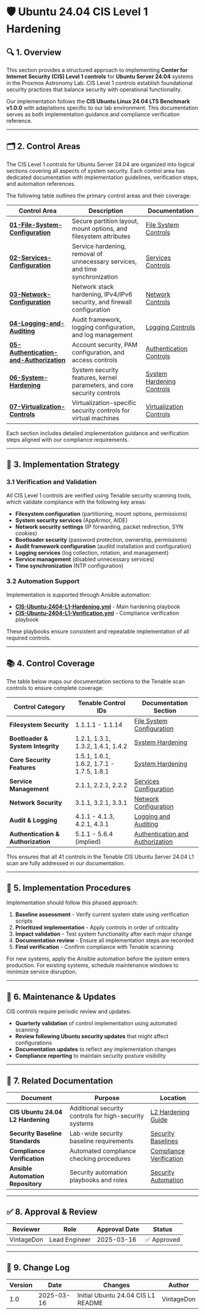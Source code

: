 <!-- 
---
title: "Ubuntu 24.04 CIS Level 1 Hardening"
description: "Overview of CIS Level 1 hardening controls implementation for Ubuntu Server 24.04 in the Proxmox Astronomy Lab"
author: "VintageDon"
tags: ["security", "hardening", "ubuntu", "cisv8", "compliance", "linux", "server"]
category: "Security"
kb_type: "Reference"
version: "1.0"
status: "Published"
last_updated: "2025-03-16"
---
-->

# 🛡️ **Ubuntu 24.04 CIS Level 1 Hardening**

## 🔍 **1. Overview**

This section provides a structured approach to implementing **Center for Internet Security (CIS) Level 1 controls** for **Ubuntu Server 24.04** systems in the Proxmox Astronomy Lab. CIS Level 1 controls establish foundational security practices that balance security with operational functionality.

Our implementation follows the **CIS Ubuntu Linux 24.04 LTS Benchmark v1.0.0** with adaptations specific to our lab environment. This documentation serves as both implementation guidance and compliance verification reference.

---

## 🗂️ **2. Control Areas**

The CIS Level 1 controls for Ubuntu Server 24.04 are organized into logical sections covering all aspects of system security. Each control area has dedicated documentation with implementation guidelines, verification steps, and automation references.

The following table outlines the primary control areas and their coverage:

| **Control Area** | **Description** | **Documentation** |
|------------------|----------------|-------------------|
| [**01-File-System-Configuration**](01-File-System-Configuration/README.md) | Secure partition layout, mount options, and filesystem attributes | [File System Controls](01-File-System-Configuration/README.md) |
| [**02-Services-Configuration**](02-Services-Configuration/README.md) | Service hardening, removal of unnecessary services, and time synchronization | [Services Controls](02-Services-Configuration/README.md) |
| [**03-Network-Configuration**](03-Network-Configuration/README.md) | Network stack hardening, IPv4/IPv6 security, and firewall configuration | [Network Controls](03-Network-Configuration/README.md) |
| [**04-Logging-and-Auditing**](04-Logging-and-Auditing/README.md) | Audit framework, logging configuration, and log management | [Logging Controls](04-Logging-and-Auditing/README.md) |
| [**05-Authentication-and-Authorization**](05-Authentication-and-Authorization/README.md) | Account security, PAM configuration, and access controls | [Authentication Controls](05-Authentication-and-Authorization/README.md) |
| [**06-System-Hardening**](06-System-Hardening/README.md) | System security features, kernel parameters, and core security controls | [System Hardening Controls](06-System-Hardening/README.md) |
| [**07-Virtualization-Controls**](07-Virtualization-Controls/README.md) | Virtualization-specific security controls for virtual machines | [Virtualization Controls](07-Virtualization-Controls/README.md) |

Each section includes detailed implementation guidance and verification steps aligned with our compliance requirements.

---

## 🔧 **3. Implementation Strategy**

### **3.1 Verification and Validation**

All CIS Level 1 controls are verified using Tenable security scanning tools, which validate compliance with the following key areas:

- **Filesystem configuration** (partitioning, mount options, permissions)
- **System security services** (AppArmor, AIDE)
- **Network security settings** (IP forwarding, packet redirection, SYN cookies)
- **Bootloader security** (password protection, ownership, permissions)
- **Audit framework configuration** (auditd installation and configuration)
- **Logging services** (log collection, rotation, and management)
- **Service management** (disabled unnecessary services)
- **Time synchronization** (NTP configuration)

### **3.2 Automation Support**

Implementation is supported through Ansible automation:

- [**CIS-Ubuntu-2404-L1-Hardening.yml**](../../../security-automation/ansible/playbooks/CIS-Ubuntu-2404-L1-Hardening.yml) - Main hardening playbook
- [**CIS-Ubuntu-2404-L1-Verification.yml**](../../../security-automation/ansible/playbooks/CIS-Ubuntu-2404-L1-Verification.yml) - Compliance verification playbook

These playbooks ensure consistent and repeatable implementation of all required controls.

---

## 📚 **4. Control Coverage**

The table below maps our documentation sections to the Tenable scan controls to ensure complete coverage:

| **Control Category** | **Tenable Control IDs** | **Documentation Section** |
|---------------------|------------------------|--------------------------|
| **Filesystem Security** | 1.1.1.1 - 1.1.14 | [File System Configuration](01-File-System-Configuration/README.md) |
| **Bootloader & System Integrity** | 1.2.1, 1.3.1, 1.3.2, 1.4.1, 1.4.2 | [System Hardening](06-System-Hardening/README.md) |
| **Core Security Features** | 1.5.1, 1.6.1, 1.6.2, 1.7.1 - 1.7.5, 1.8.1 | [System Hardening](06-System-Hardening/README.md) |
| **Service Management** | 2.1.1, 2.2.1, 2.2.2 | [Services Configuration](02-Services-Configuration/README.md) |
| **Network Security** | 3.1.1, 3.2.1, 3.3.1 | [Network Configuration](03-Network-Configuration/README.md) |
| **Audit & Logging** | 4.1.1 - 4.1.3, 4.2.1, 4.3.1 | [Logging and Auditing](04-Logging-and-Auditing/README.md) |
| **Authentication & Authorization** | 5.1.1 - 5.6.4 (implied) | [Authentication and Authorization](05-Authentication-and-Authorization/README.md) |

This ensures that all 41 controls in the Tenable CIS Ubuntu Server 24.04 L1 scan are fully addressed in our documentation.

---

## 🔐 **5. Implementation Procedures**

Implementation should follow this phased approach:

1. **Baseline assessment** - Verify current system state using verification scripts
2. **Prioritized implementation** - Apply controls in order of criticality
3. **Impact validation** - Test system functionality after each major change
4. **Documentation review** - Ensure all implementation steps are recorded
5. **Final verification** - Confirm compliance with Tenable scanning

For new systems, apply the Ansible automation before the system enters production. For existing systems, schedule maintenance windows to minimize service disruption.

---

## 🔄 **6. Maintenance & Updates**

CIS controls require periodic review and updates:

- **Quarterly validation** of control implementation using automated scanning
- **Review following Ubuntu security updates** that might affect configurations
- **Documentation updates** to reflect any implementation changes
- **Compliance reporting** to maintain security posture visibility

---

## 🔗 **7. Related Documentation**

| **Document** | **Purpose** | **Location** |
|--------------|------------|-------------|
| **CIS Ubuntu 24.04 L2 Hardening** | Additional security controls for high-security systems | [L2 Hardening Guide](../CISv8-L2-Ubuntu2404/README.md) |
| **Security Baseline Standards** | Lab-wide security baseline requirements | [Security Baselines](../../lab-security-policies/security-baselines.md) |
| **Compliance Verification** | Automated compliance checking procedures | [Compliance Verification](../../security-monitoring/compliance-verification.md) |
| **Ansible Automation Repository** | Security automation playbooks and roles | [Security Automation](../../../security-automation/README.md) |

---

## ✅ **8. Approval & Review**

| **Reviewer** | **Role** | **Approval Date** | **Status** |
|-------------|---------|------------------|------------|
| VintageDon | Lead Engineer | 2025-03-16 | ✅ Approved |

---

## 📜 **9. Change Log**

| **Version** | **Date** | **Changes** | **Author** |
|------------|---------|-------------|------------|
| 1.0 | 2025-03-16 | Initial Ubuntu 24.04 CIS L1 README | VintageDon |
